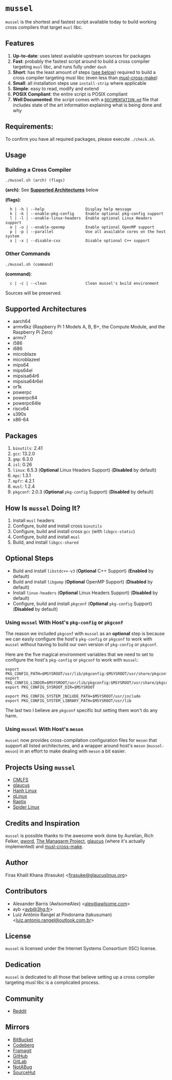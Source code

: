 # `mussel`
`mussel` is the shortest and fastest script available today to build working cross
compilers that target `musl` libc.

## Features
1. **Up-to-date**: uses latest available upstream sources for packages
2. **Fast**: probably the fastest script around to build a cross compiler
   targeting `musl` libc, and runs fully under `dash`
3. **Short**: has the least amount of steps ([see
   below](#how-is-mussel-doing-it)) required
   to build a cross compiler targeting musl libc (even less than
   [musl-cross-make](https://github.com/richfelker/musl-cross-make))
4. **Small**: all installation steps use `install-strip` where applicable
5. **Simple**: easy to read, modify and extend
6. **POSIX Compliant**: the entire script is POSIX compliant
7. **Well Documented**: the script comes with a
   [`DOCUMENTATION.md`](DOCUMENTATION.md)
   file that includes state of the art information explaining what is being done
   and why

## Requirements:
To confirm you have all required packages, please execute `./check.sh`.

## Usage
### Building a Cross Compiler
```Sh
./mussel.sh (arch) (flags)
```

**(arch)**: See [**Supported
Architectures**](#supported-architectures)
below

**(flags)**:
```Shell
  h | -h | --help                  Display help message
  k | -k | --enable-pkg-config     Enable optional pkg-config support
  l | -l | --enable-linux-headers  Enable optional Linux Headers support
  o | -o | --enable-openmp         Enable optional OpenMP support
  p | -p | --parallel              Use all available cores on the host system
  x | -x | --disable-cxx           Disable optional C++ support
```

### Other Commands
```Sh
./mussel.sh (command)
```

**(command)**:
```Shell
  c | -c | --clean                 Clean mussel's build environment
```

Sources will be preserved.

## Supported Architectures
* aarch64
* armv6kz (Raspberry Pi 1 Models A, B, B+, the Compute Module, and the Raspberry
Pi Zero)
* armv7
* i586
* i686
* microblaze
* microblazeel
* mips64
* mips64el
* mipsisa64r6
* mipsisa64r6el
* or1k
* powerpc
* powerpc64
* powerpc64le
* riscv64
* s390x
* x86-64

## Packages
1. `binutils`: 2.41
2. `gcc`: 13.2.0
3. `gmp`: 6.3.0
4. `isl`: 0.26
5. `linux`: 6.5.3 (**Optional** Linux Headers Support) (**Disabled** by default)
6. `mpc`: 1.3.1
7. `mpfr`: 4.2.1
8. `musl`: 1.2.4
9. `pkgconf`: 2.0.3 (**Optional** `pkg-config` Support) (**Disabled** by default)

## How Is `mussel` Doing It?
1. Install `musl` headers
2. Configure, build and install cross `binutils`
3. Configure, build and install cross `gcc` (with `libgcc-static`)
4. Configure, build and install `musl`
5. Build, and install `libgcc-shared`

## **Optional** Steps
* Build and install `libstdc++-v3` (**Optional** C++ Support) (**Enabled** by default)
* Build and install `libgomp` (**Optional** OpenMP Support) (**Disabled** by default)
* Install `linux-headers` (**Optional** Linux Headers Support) (**Disabled** by default)
* Configure, build and install `pkgconf` (**Optional** `pkg-config` Support)
(**Disabled** by default)

### Using `mussel` With Host's `pkg-config` or `pkgconf`
The reason we included `pkgconf` with `mussel` as an **optional** step is
because we can easily configure the host's `pkg-config` or `pkgconf` to work
with `mussel` without having to build our own version of `pkg-config` or
`pkgconf`.

Here are the five magical environment variables that we need to set to configure
the host's `pkg-config` or `pkgconf` to work with `mussel`:

```Shell
export PKG_CONFIG_PATH=$MSYSROOT/usr/lib/pkgconfig:$MSYSROOT/usr/share/pkgconfig
export PKG_CONFIG_LIBDIR=$MSYSROOT/usr/lib/pkgconfig:$MSYSROOT/usr/share/pkgconfig
export PKG_CONFIG_SYSROOT_DIR=$MSYSROOT

export PKG_CONFIG_SYSTEM_INCLUDE_PATH=$MSYSROOT/usr/include
export PKG_CONFIG_SYSTEM_LIBRARY_PATH=$MSYSROOT/usr/lib
```

The last two I believe are `pkgconf` specific but setting them won't do any harm.

### Using `mussel` With Host's `meson`
`mussel` now provides cross-compilation configuration files for `meson` that
support all listed architectures, and a wrapper around host's `meson`
(`mussel-meson`) in an effort to make dealing with `meson` a bit easier.

## Projects Using `mussel`
* [CMLFS](https://github.com/dslm4515/CMLFS)
* [glaucus](https://www.glaucuslinux.org/)
* [Hanh Linux](https://hanh-linux.github.io/)
* [qLinux](https://qlinux.qware.org/doku.php)
* [Raptix](https://github.com/dslm4515/Raptix)
* [Spider Linux](https://github.com/spider-linux/spiderlinux)

## Credits and Inspiration
`mussel` is possible thanks to the awesome work done by Aurelian, Rich Felker,
[qword](https://github.com/qword-os), [The Managarm Project](
https://github.com/managarm), [glaucus](https://www.glaucuslinux.org/) (where
it's actually implemented) and [musl-cross-make](
https://github.com/richfelker/musl-cross-make).

## Author
Firas Khalil Khana (firasuke) <[firasuke@glaucuslinux.org](
mailto:firasuke@glaucuslinux.org)>

## Contributors
* Alexander Barris (AwlsomeAlex) <[alex@awlsome.com](mailto:alex@awlsome.com)>
* ayb <[ayb@3hg.fr](mailto:ayb@3hg.fr)>
* Luiz Antônio Rangel at Pindorama (takusuman) <[luiz.antonio.rangel@outlook.com.br](luiz.antonio.rangel@outlook.com.br)>

## License
`mussel` is licensed under the Internet Systems Consortium (ISC) license.

## Dedication
`mussel` is dedicated to all those that believe setting up a cross compiler
targeting musl libc is a complicated process.

## Community
* [Reddit](https://www.reddit.com/r/distrodev/)

## Mirrors
* [BitBucket](https://bitbucket.org/firasuke/mussel)
* [Codeberg](https://codeberg.org/firasuke/mussel)
* [Framagit](https://framagit.org/firasuke/mussel)
* [GitHub](https://github.com/firasuke/mussel)
* [GitLab](https://gitlab.com/firasuke/mussel)
* [NotABug](https://notabug.org/firasuke/mussel)
* [SourceHut](https://git.sr.ht/~firasuke/mussel)

